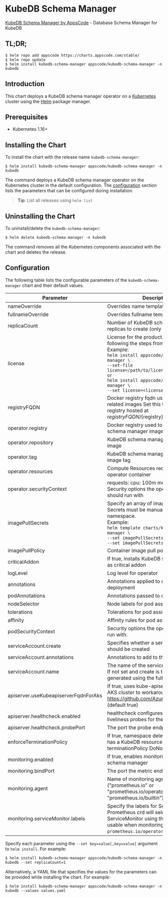 # KubeDB Schema Manager

[KubeDB Schema Manager by AppsCode](https://github.com/kubedb) - Database Schema Manager for KubeDB

## TL;DR;

```console
$ helm repo add appscode https://charts.appscode.com/stable/
$ helm repo update
$ helm install kubedb-schema-manager appscode/kubedb-schema-manager -n kubedb
```

## Introduction

This chart deploys a KubeDB schema manager operator on a [Kubernetes](http://kubernetes.io) cluster using the [Helm](https://helm.sh) package manager.

## Prerequisites

- Kubernetes 1.16+

## Installing the Chart

To install the chart with the release name `kubedb-schema-manager`:

```console
$ helm install kubedb-schema-manager appscode/kubedb-schema-manager -n kubedb
```

The command deploys a KubeDB schema manager operator on the Kubernetes cluster in the default configuration. The [configuration](#configuration) section lists the parameters that can be configured during installation.

> **Tip**: List all releases using `helm list`

## Uninstalling the Chart

To uninstall/delete the `kubedb-schema-manager`:

```console
$ helm delete kubedb-schema-manager -n kubedb
```

The command removes all the Kubernetes components associated with the chart and deletes the release.

## Configuration

The following table lists the configurable parameters of the `kubedb-schema-manager` chart and their default values.

|              Parameter               |                                                                                                                                                                                      Description                                                                                                                                                                                      |                  Default                  |
|--------------------------------------|---------------------------------------------------------------------------------------------------------------------------------------------------------------------------------------------------------------------------------------------------------------------------------------------------------------------------------------------------------------------------------------|-------------------------------------------|
| nameOverride                         | Overrides name template                                                                                                                                                                                                                                                                                                                                                               | <code>""</code>                           |
| fullnameOverride                     | Overrides fullname template                                                                                                                                                                                                                                                                                                                                                           | <code>""</code>                           |
| replicaCount                         | Number of KubeDB schema manager replicas to create (only 1 is supported)                                                                                                                                                                                                                                                                                                              | <code>1</code>                            |
| license                              | License for the product. Get a license by following the steps from [here](https://kubedb.run/docs/latest/setup/install/enterprise#get-a-trial-license). <br> Example: <br> `helm install appscode/kubedb-schema-manager \` <br> `--set-file license=/path/to/license/file` <br> `or` <br> `helm install appscode/kubedb-schema-manager \` <br> `--set license=<license file content>` | <code>""</code>                           |
| registryFQDN                         | Docker registry fqdn used to pull KubeDB related images Set this to use docker registry hosted at ${registryFQDN}/${registry}/${image}                                                                                                                                                                                                                                                | <code>""</code>                           |
| operator.registry                    | Docker registry used to pull KubeDB schema manager image                                                                                                                                                                                                                                                                                                                              | <code>kubedb</code>                       |
| operator.repository                  | KubeDB schema manager container image                                                                                                                                                                                                                                                                                                                                                 | <code>kubedb-schema-manager</code>        |
| operator.tag                         | KubeDB schema manager container image tag                                                                                                                                                                                                                                                                                                                                             | <code>v0.1.0</code>                       |
| operator.resources                   | Compute Resources required by the operator container                                                                                                                                                                                                                                                                                                                                  | <code>{}</code>                           |
| operator.securityContext             | requests: cpu: 100m memory: 128Mi Security options the operator container should run with                                                                                                                                                                                                                                                                                             | <code>{}</code>                           |
| imagePullSecrets                     | Specify an array of imagePullSecrets. Secrets must be manually created in the namespace. <br> Example: <br> `helm template charts/kubedb-schema-manager \` <br> `--set imagePullSecrets[0].name=sec0 \` <br> `--set imagePullSecrets[1].name=sec1`                                                                                                                                    | <code>[]</code>                           |
| imagePullPolicy                      | Container image pull policy                                                                                                                                                                                                                                                                                                                                                           | <code>IfNotPresent</code>                 |
| criticalAddon                        | If true, installs KubeDB schema manager as critical addon                                                                                                                                                                                                                                                                                                                             | <code>false</code>                        |
| logLevel                             | Log level for operator                                                                                                                                                                                                                                                                                                                                                                | <code>3</code>                            |
| annotations                          | Annotations applied to operator deployment                                                                                                                                                                                                                                                                                                                                            | <code>{}</code>                           |
| podAnnotations                       | Annotations passed to operator pod(s).                                                                                                                                                                                                                                                                                                                                                | <code>{}</code>                           |
| nodeSelector                         | Node labels for pod assignment                                                                                                                                                                                                                                                                                                                                                        | <code>{"kubernetes.io/os":"linux"}</code> |
| tolerations                          | Tolerations for pod assignment                                                                                                                                                                                                                                                                                                                                                        | <code>[]</code>                           |
| affinity                             | Affinity rules for pod assignment                                                                                                                                                                                                                                                                                                                                                     | <code>{}</code>                           |
| podSecurityContext                   | Security options the operator pod should run with.                                                                                                                                                                                                                                                                                                                                    | <code>{}</code>                           |
| serviceAccount.create                | Specifies whether a service account should be created                                                                                                                                                                                                                                                                                                                                 | <code>true</code>                         |
| serviceAccount.annotations           | Annotations to add to the service account                                                                                                                                                                                                                                                                                                                                             | <code>{}</code>                           |
| serviceAccount.name                  | The name of the service account to use. If not set and create is true, a name is generated using the fullname template                                                                                                                                                                                                                                                                | <code></code>                             |
| apiserver.useKubeapiserverFqdnForAks | If true, uses kube-apiserver FQDN for AKS cluster to workaround https://github.com/Azure/AKS/issues/522 (default true)                                                                                                                                                                                                                                                                | <code>true</code>                         |
| apiserver.healthcheck.enabled        | healthcheck configures the readiness and liveliness probes for the operator pod.                                                                                                                                                                                                                                                                                                      | <code>true</code>                         |
| apiserver.healthcheck.probePort      | The port the probe endpoint binds to                                                                                                                                                                                                                                                                                                                                                  | <code>8081</code>                         |
| enforceTerminationPolicy             | If true, namespace deletion will fail if it has a KubeDB resource with terminationPolicy DoNotTerminate                                                                                                                                                                                                                                                                               | <code>true</code>                         |
| monitoring.enabled                   | If true, enables monitoring KubeDB schema manager                                                                                                                                                                                                                                                                                                                                     | <code>false</code>                        |
| monitoring.bindPort                  | The port the metric endpoint binds to                                                                                                                                                                                                                                                                                                                                                 | <code>8080</code>                         |
| monitoring.agent                     | Name of monitoring agent ("prometheus.io" or "prometheus.io/operator" or "prometheus.io/builtin")                                                                                                                                                                                                                                                                                     | <code>""</code>                           |
| monitoring.serviceMonitor.labels     | Specify the labels for ServiceMonitor. Prometheus crd will select ServiceMonitor using these labels. Only usable when monitoring agent is `prometheus.io/operator`.                                                                                                                                                                                                                   | <code>{}</code>                           |


Specify each parameter using the `--set key=value[,key=value]` argument to `helm install`. For example:

```console
$ helm install kubedb-schema-manager appscode/kubedb-schema-manager -n kubedb --set replicaCount=1
```

Alternatively, a YAML file that specifies the values for the parameters can be provided while
installing the chart. For example:

```console
$ helm install kubedb-schema-manager appscode/kubedb-schema-manager -n kubedb --values values.yaml
```
